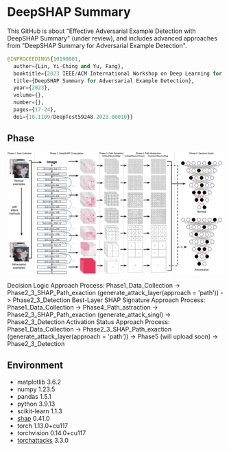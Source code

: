 # DeepSHAP Summary

This GitHub is about "Effective Adversarial Example Detection with DeepSHAP Summary" (under review), and includes advanced approaches from  "DeepSHAP Summary for Adversarial Example Detection".

```python
@INPROCEEDINGS{10190801,
  author={Lin, Yi-Ching and Yu, Fang},
  booktitle={2023 IEEE/ACM International Workshop on Deep Learning for Testing and Testing for Deep Learning (DeepTest)}, 
  title={DeepSHAP Summary for Adversarial Example Detection}, 
  year={2023},
  volume={},
  number={},
  pages={17-24},
  doi={10.1109/DeepTest59248.2023.00010}}
```


## Phase
![image](https://github.com/YiChingLLin/DeepSHAP_summary/blob/main/img/Phase.png)

Decision Logic Approach Process: Phase1_Data_Collection -> Phase2_3_SHAP_Path_exaction (generate_attack_layer(approach = 'path')) -> Phase2_3_Detection
Best-Layer SHAP Signature Approach Process: Phase1_Data_Collection -> Phase4_Path_astraction -> Phase2_3_SHAP_Path_exaction (generate_attack_singl) -> Phase2_3_Detection
Activation Status Approach Process: Phase1_Data_Collection -> Phase2_3_SHAP_Path_exaction (generate_attack_layer(approach = 'path')) -> Phase5 (will upload soon) -> Phase2_3_Detection

## Environment
- matplotlib 3.6.2
- numpy 1.23.5
- pandas 1.5.1
- python 3.9.13
- scikit-learn 1.1.3
- [shap](https://github.com/slundberg/shap) 0.41.0
- torch 1.13.0+cu117
- torchvision 0.14.0+cu117
- [torchattacks](https://github.com/Harry24k/adversarial-attacks-pytorch) 3.3.0